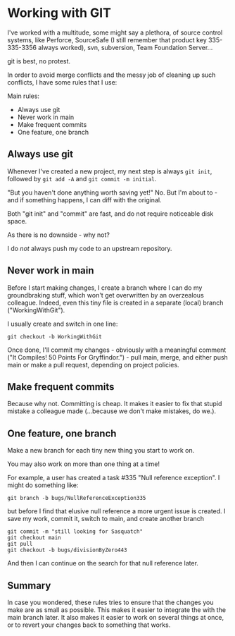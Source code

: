 # Working with GIT

I've worked with a multitude, some might say a plethora, of source control systems, like
Perforce, SourceSafe (I still remember that product key 335-335-3356 always worked), 
svn, subversion, Team Foundation Server...

git is best, no protest.

In order to avoid merge conflicts and the messy job of cleaning up such conflicts, I have some rules that I use:

Main rules:
* Always use git
* Never work in main
* Make frequent commits
* One feature, one branch

## Always use git
Whenever I've created a new project, my next step is always ``git init``,
followed by ``git add -A``
and ``git commit -m initial``.

"But you haven't done anything worth saving yet!" 
No. But I'm about to - and if something happens, I can diff with the original.

Both "git init" and "commit" are fast, and do not require noticeable disk space.

As there is no downside - why not?

I do _not_ always push my code to an upstream repository. 

## Never work in main
Before I start making changes, I create a branch where I can do my groundbraking stuff, 
which won't get overwritten by an overzealous colleague.
Indeed, even this tiny file is created in a separate (local) branch ("WorkingWithGit").

I usually create and switch in one line:
```
git checkout -b WorkingWithGit
```

Once done, I'll commit my changes - obviously with a meaningful comment ("It Compiles! 50 Points For Gryffindor.") - pull main, merge, and either push main or make a pull request, depending on project policies.

## Make frequent commits
Because why not. Committing is cheap. It makes it easier to fix that stupid mistake a colleague made (...because we don't make mistakes, do we.).

## One feature, one branch
Make a new branch for each tiny new thing you start to work on.

You may also work on more than one thing at a time!

For example, a user has created a task #335 "Null reference exception".
I might do something like:

```
git branch -b bugs/NullReferenceException335
```

but before I find that elusive null reference a more urgent issue is created.
I save my work, commit it, switch to main, and create another branch
```
git commit -m "still looking for Sasquatch"
git checkout main
git pull
git checkout -b bugs/divisionByZero443
```
And then I can continue on the search for that null reference later.

## Summary
In case you wondered, these rules tries to ensure that the changes you make are as
small as possible. This makes it easier to integrate the with the main branch later.
It also makes it easier to work on several things at once, or to revert your changes 
back to something that works.
